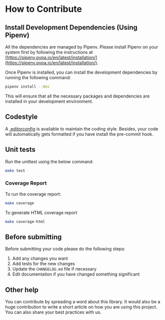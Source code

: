 # How to Contribute

## Install Development Dependencies (Using Pipenv)

All the dependencies are managed by Pipenv. Please install Pipenv on your system first by following the instructions at [https://pipenv.pypa.io/en/latest/installation/](https://pipenv.pypa.io/en/latest/installation/).

Once Pipenv is installed, you can install the development dependencies by running the following command:

```bash
pipenv install --dev
```

This will ensure that all the necessary packages and dependencies are installed in your development environment.

## Codestyle

A [.editorconfig](./editorconfig) is available to maintain the coding style. Besides, your code will automatically gets formatted if you have install the pre-commit hook.

## Unit tests

Run the unittest using the below command:

```bash
make test
```

### Coverage Report

To run the coverage report:

```bash
make coverage
```

To generate HTML coverage report

```bash
make coverage-html
```

## Before submitting

Before submitting your code please do the following steps:

1. Add any changes you want
1. Add tests for the new changes
1. Update the `CHANGELOG.md` file if necessary
1. Edit documentation if you have changed something significant

## Other help

You can contribute by spreading a word about this library.
It would also be a huge contribution to write
a short article on how you are using this project.
You can also share your best practices with us.
